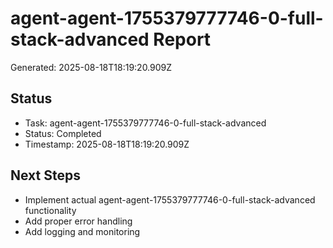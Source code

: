 # agent-agent-1755379777746-0-full-stack-advanced Report

Generated: 2025-08-18T18:19:20.909Z

## Status
- Task: agent-agent-1755379777746-0-full-stack-advanced
- Status: Completed
- Timestamp: 2025-08-18T18:19:20.909Z

## Next Steps
- Implement actual agent-agent-1755379777746-0-full-stack-advanced functionality
- Add proper error handling
- Add logging and monitoring
